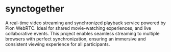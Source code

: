 # synctogether
A real-time video streaming and synchronized playback service powered by Pion WebRTC. Ideal for shared movie-watching experiences, and live collaborative events. This project enables seamless streaming to multiple browsers with perfect synchronization, ensuring an immersive and consistent viewing experience for all participants.
